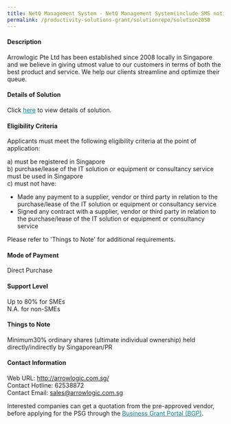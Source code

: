 ```yaml
---
title: NetQ Management System - NetQ Management System(include SMS notification and Face Recognition Thermometer)
permalink: /productivity-solutions-grant/solutionrepo/solution2050
---
```


#### Description

Arrowlogic Pte Ltd has been established since 2008 locally in Singapore and we believe in giving utmost value to our customers in terms of both the best product and service. We help our clients streamline and optimize their queue.

#### Details of Solution

Click <a href='https://govassist.gobusiness.gov.sg/images/psg/Arrowlogic20200497_Desensitised_Annex_3_Part_3.pdf' style='color:#037e8a'>here</a> to view details of solution.

#### Eligibility Criteria

Applicants must meet the following eligibility criteria at the point of application:

a) must be registered in Singapore <br>
b) purchase/lease of the IT solution or equipment or consultancy service must be used in Singapore <br>
c) must not have:
- Made any payment to a supplier, vendor or third party in relation to the purchase/lease of the IT solution or equipment or consultancy service
- Signed any contract with a supplier, vendor or third party in relation to the purchase/lease of the IT solution or equipment or consultancy service

Please refer to 'Things to Note' for additional requirements.

#### Mode of Payment
Direct Purchase

#### Support Level
Up to 80% for SMEs <br>
N.A. for non-SMEs

#### Things to Note
Minimum30% ordinary shares (ultimate individual ownership) held directly/indirectly by Singaporean/PR

#### Contact Information
Web URL: http://arrowlogic.com.sg/ <br>Contact Hotline: 62538872 <br>Contact Email: sales@arrowlogic.com.sg <br>

Interested companies can get a quotation from the pre-approved vendor, before applying for the PSG through the <a target='_blank' style='color:#037e8a' href='https://www.businessgrants.gov.sg/'>Business Grant Portal (BGP)</a>.
